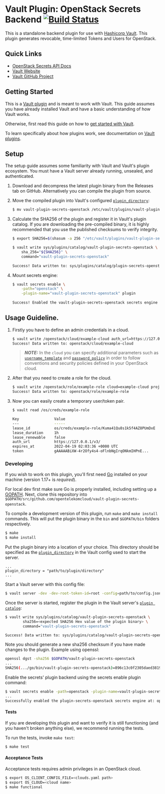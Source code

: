 # Vault Plugin: OpenStack Secrets Backend [![Build Status](https://zuul.otc-service.com/api/tenant/eco/badge?project=opentelekomcloud/vault-plugin-secrets-openstack&pipeline=gate)](https://zuul.otc-service.com/t/eco/builds?project=opentelekomcloud%2Fvault-plugin-secrets-openstack&pipeline=gate)

This is a standalone backend plugin for use with [Hashicorp Vault](https://www.github.com/hashicorp/vault).
This plugin generates revocable, time-limited Tokens and Users for OpenStack.

## Quick Links
- [OpenStack Secrets API Docs](./docs/api.md)
- [Vault Website](https://www.vaultproject.io)
- [Vault GitHub Project](https://www.github.com/hashicorp/vault)

## Getting Started

This is a [Vault plugin](https://www.vaultproject.io/docs/internals/plugins.html)
and is meant to work with Vault. This guide assumes you have already installed Vault
and have a basic understanding of how Vault works.

Otherwise, first read this guide on how to [get started with Vault](https://www.vaultproject.io/intro/getting-started/install.html).

To learn specifically about how plugins work, see documentation on [Vault plugins](https://www.vaultproject.io/docs/internals/plugins.html).

## Setup

The setup guide assumes some familiarity with Vault and Vault's plugin ecosystem. 
You must have a Vault server already running, unsealed, and authenticated.

1. Download and decompress the latest plugin binary from the Releases tab on
   GitHub. Alternatively you can compile the plugin from source.

1. Move the compiled plugin into Vault's configured [`plugin_directory`](https://www.vaultproject.io/docs/configuration/index.html#plugin_directory):

   ```sh
   $ mv vault-plugin-secrets-openstack /etc/vault/plugins/vault-plugin-secrets-openstack
   ```

1. Calculate the SHA256 of the plugin and register it in Vault's plugin catalog.
   If you are downloading the pre-compiled binary, it is highly recommended that
   you use the published checksums to verify integrity.

   ```sh
   $ export SHA256=$(shasum -a 256 "/etc/vault/plugins/vault-plugin-secrets-openstack" | cut -d' ' -f1)
   
   $ vault write sys/plugins/catalog/vault-plugin-secrets-openstack \
       sha_256="${SHA256}" \
       command="vault-plugin-secrets-openstack"
       
   Success! Data written to: sys/plugins/catalog/plugin-secrets-openstack
   ```

1. Mount secrets engine:

   ```sh
   $ vault secrets enable \
       -path="openstack" \
       -plugin-name="vault-plugin-secrets-openstack" plugin
       
   Success! Enabled the vault-plugin-secrets-openstack secrets engine at: openstack/
   ```

## Usage Guideline.

1. Firstly you have to define an admin credentials in a cloud.

   ```sh
   $ vault write /openstack/cloud/example-cloud auth_url=https://127.0.0.1/v3/ username=admin password=admin user_domain_name=mydomain
   Success! Data written to: openstack/cloud/example-cloud
   ```

   > **_NOTE:_** In the `cloud` you can specify additional parameters such as [`username_template`](https://www.vaultproject.io/docs/concepts/username-templating) 
   > and [`password_policy`](https://www.vaultproject.io/docs/concepts/password-policies) in order to follow conventions and security policies defined in your OpenStack cloud.

1. After that you need to create a role for the cloud.

   ```sh
   $ vault write /openstack/role/example-role cloud=example-cloud project_name=myproject domain_name=mydomain user_roles="member" root=false
   Success! Data written to: openstack/role/example-role
   ```

1. Now you can easily create a temporary user/token pair.

   ```sh
   $ vault read /os/creds/example-role
   
   Key                Value
   ---                -----
   lease_id           os/creds/example-role/Kuma41Qu8s1k5f4AZ8PUmDxE
   lease_duration     1h
   lease_renewable    false
   auth_url           https://127.0.0.1/v3/
   expires_at         2022-04-19 02:03:36 +0000 UTC
   token              gAAAAABiXW-4r2Ofy4s4-oFlnbNgIrqONkmIHPnE...
   ```

### Developing

If you wish to work on this plugin, you'll first need [Go](https://www.golang.org) installed on your machine (version 1.17+ is *required*).

For local dev first make sure Go is properly installed, including  setting up a [GOPATH](https://golang.org/doc/code.html#GOPATH).
Next, clone this repository into `$GOPATH/src/github.com/opentelekomcloud/vault-plugin-secrets-openstack`.

To compile a development version of this plugin, run `make` and `make install` commands.
This will put the plugin binary in the `bin` and `$GOPATH/bin` folders respectively.

```sh
$ make
$ make install
```

Put the plugin binary into a location of your choice. This directory should be specified as the [`plugin_directory`](https://www.vaultproject.io/docs/configuration/index.html#plugin_directory) 
in the Vault config used to start the server.

```
...
plugin_directory = "path/to/plugin/directory"
...
```

Start a Vault server with this config file:

```sh
$ vault server -dev -dev-root-token-id=root -config=path/to/config.json
```

Once the server is started, register the plugin in the Vault server's [`plugin catalog`](https://www.vaultproject.io/docs/internals/plugins.html#plugin-catalog):

```sh
$ vault write sys/plugins/catalog/vault-plugin-secrets-openstack \
        sha256=<expected SHA256 Hex value of the plugin binary> \
        command="vault-plugin-secrets-openstack"

Success! Data written to: sys/plugins/catalog/vault-plugin-secrets-openstack
```

Note you should generate a new sha256 checksum if you have made changes
to the plugin. Example using openssl:

```sh
openssl dgst -sha256 $GOPATH/vault-plugin-secrets-openstack
...
SHA256(.../go/bin/vault-plugin-secrets-openstack)=896c13c0f2305daed381912a128322e02bc28a57d0c862a78cbc2ea66e8c6fa1
```

Enable the secrets' plugin backend using the secrets enable plugin command:

```sh
$ vault secrets enable -path=openstack -plugin-name=vault-plugin-secrets-openstack plugin
...
Successfully enabled the plugin-secrets-openstack secrets engine at: openstack/!
```

#### Tests

If you are developing this plugin and want to verify it is still
functioning (and you haven't broken anything else), we recommend
running the tests.

To run the tests, invoke `make test`:

```sh
$ make test
```

#### Acceptance Tests

Acceptance tests requires admin privileges in an OpenStack cloud.

```sh
$ export OS_CLIENT_CONFIG_FILE=<clouds.yaml path>
$ export OS_CLOUD=<cloud name>
$ make functional
```
